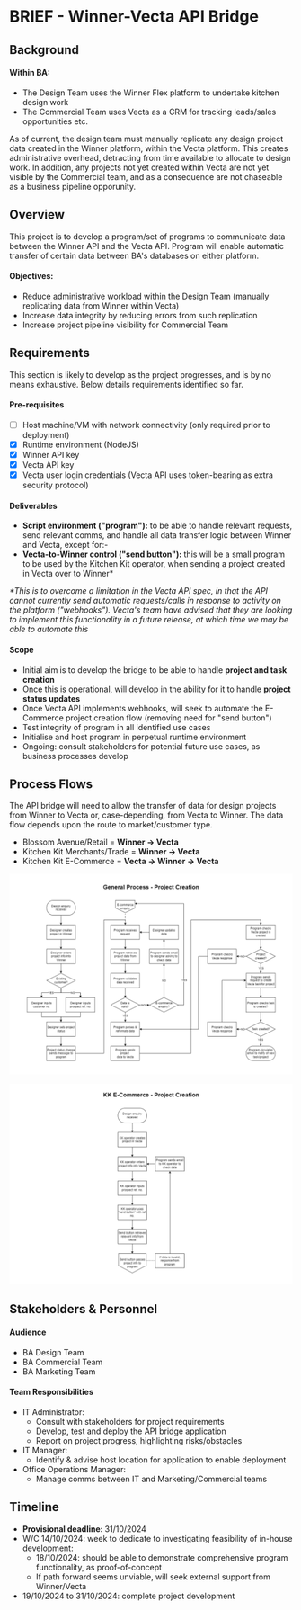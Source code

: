 # BRIEF - Winner-Vecta API Bridge

## Background

#### Within BA:
- The Design Team uses the Winner Flex platform to undertake kitchen design work
- The Commercial Team uses Vecta as a CRM for tracking leads/sales opportunities etc.

As of current, the design team must manually replicate any design project data created in the Winner platform, within the Vecta platform. This creates administrative overhead, detracting from time available to allocate to design work. In addition, any projects not yet created within Vecta are not yet visible by the Commercial team, and as a consequence are not chaseable as a business pipeline opporunity.

## Overview
This project is to develop a program/set of programs to communicate data between the Winner API and the Vecta API. Program will enable automatic transfer of certain data between BA's databases on either platform.

#### Objectives:
- Reduce administrative workload within the Design Team (manually replicating data from Winner within Vecta)
- Increase data integrity by reducing errors from such replication
- Increase project pipeline visibility for Commercial Team

## Requirements
This section is likely to develop as the project progresses, and is by no means exhaustive.
Below details requirements identified so far.

#### Pre-requisites
- [ ] Host machine/VM with network connectivity (only required prior to deployment)
- [x] Runtime environment (NodeJS)
- [x] Winner API key
- [x] Vecta API key
- [x] Vecta user login credentials (Vecta API uses token-bearing as extra security protocol)

#### Deliverables
- <b>Script environment ("program"):</b> to be able to handle relevant requests, send relevant comms, and handle all data transfer logic between Winner and Vecta, except for:-
- <b>Vecta-to-Winner control ("send button"):</b> this will be a small program to be used by the Kitchen Kit operator, when sending a project created in Vecta over to Winner* 

<i>*This is to overcome a limitation in the Vecta API spec, in that the API cannot currently send automatic requests/calls in response to activity on the platform ("webhooks"). Vecta's team have advised that they are looking to implement this functionality in a future release, at which time we may be able to automate this</i>

#### Scope
- Initial aim is to develop the bridge to be able to handle <b>project and task creation</b>
- Once this is operational, will develop in the ability for it to handle <b>project status updates</b>
- Once Vecta API implements webhooks, will seek to automate the E-Commerce project creation flow (removing need for "send button")
- Test integrity of program in all identified use cases
- Initialise and host program in perpetual runtime environment
- Ongoing: consult stakeholders for potential future use cases, as business processes develop

## Process Flows
The API bridge will need to allow the transfer of data for design projects from Winner to Vecta or, case-depending, from Vecta to Winner. The data flow depends upon the route to market/customer type.

- Blossom Avenue/Retail =  <b>Winner -> Vecta</b>
- Kitchen Kit Merchants/Trade = <b>Winner -> Vecta</b>
- Kitchen Kit E-Commerce = <b>Vecta -> Winner -> Vecta</b>

![general process](flow-diagrams/project-creation-general-process.png "General Process")

![e-commerce process](flow-diagrams/project-creation-e-commerce.png "E-Commerce Process")

## Stakeholders & Personnel

#### Audience
- BA Design Team
- BA Commercial Team
- BA Marketing Team

#### Team Responsibilities
- IT Administrator:
    - Consult with stakeholders for project requirements
    - Develop, test and deploy the API bridge application
    - Report on project progress, highlighting risks/obstacles
- IT Manager:
    - Identify & advise host location for application to enable deployment
- Office Operations Manager:
    - Manage comms between IT and Marketing/Commercial teams

## Timeline
- <b>Provisional deadline: </b> 31/10/2024
- W/C 14/10/2024: week to dedicate to investigating feasibility of in-house development:
    - 18/10/2024: should be able to demonstrate comprehensive program functionality, as proof-of-concept
    - If path forward seems unviable, will seek external support from Winner/Vecta
- 19/10/2024 to 31/10/2024: complete project development
